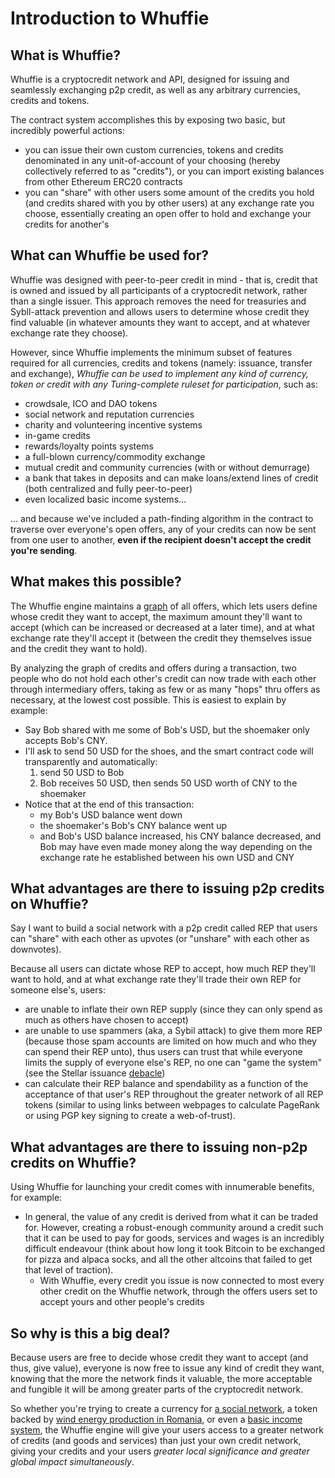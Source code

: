 # Introduction to Whuffie

## What is Whuffie?
Whuffie is a cryptocredit network and API, designed for issuing and seamlessly exchanging p2p credit, as well as any arbitrary currencies, credits and tokens.

The contract system accomplishes this by exposing two basic, but incredibly powerful actions:
- you can issue their own custom currencies, tokens and credits denominated in any unit-of-account of your choosing (hereby collectively referred to as "credits"), or you can import existing balances from other Ethereum ERC20 contracts
- you can "share" with other users some amount of the credits you hold (and credits shared with you by other users) at any exchange rate you choose, essentially creating an open offer to hold and exchange your credits for another's

## What can Whuffie be used for?

Whuffie was designed with peer-to-peer credit in mind - that is, credit that is owned and issued by all participants of a cryptocredit network, rather than a single issuer. This approach removes the need for treasuries and Sybll-attack prevention and allows users to determine whose credit they find valuable (in whatever amounts they want to accept, and at whatever exchange rate they choose).

However, since Whuffie implements the minimum subset of features required for all currencies, credits and tokens (namely: issuance, transfer and exchange), *Whuffie can be used to implement any kind of currency, token or credit with any Turing-complete ruleset for participation*, such as:
- crowdsale, ICO and DAO tokens
- social network and reputation currencies
- charity and volunteering incentive systems
- in-game credits
- rewards/loyalty points systems
- a full-blown currency/commodity exchange
- mutual credit and community currencies (with or without demurrage)
- a bank that takes in deposits and can make loans/extend lines of credit (both centralized and fully peer-to-peer)
- even localized basic income systems...

... and because we've included a path-finding algorithm in the contract to traverse over everyone's open offers, any of your credits can now be sent from one user to another, **even if the recipient doesn't accept the credit you're sending**.

## What makes this possible?

The Whuffie engine maintains a [graph](https://en.wikipedia.org/wiki/Graph_(abstract_data_type)) of all offers, which lets users define whose credit they want to accept, the maximum amount they'll want to accept (which can be increased or decreased at a later time), and at what exchange rate they'll accept it (between the credit they themselves issue and the credit they want to hold).

By analyzing the graph of credits and offers during a transaction, two people who do not hold each other's credit can now trade with each other through intermediary offers, taking as few or as many "hops" thru offers as necessary, at the lowest cost possible. This is easiest to explain by example:

- Say Bob shared with me some of Bob's USD, but the shoemaker only accepts Bob's CNY.
- I'll ask to send 50 USD for the shoes, and the smart contract code will transparently and automatically:
  1. send 50 USD to Bob
  2. Bob receives 50 USD, then sends 50 USD worth of CNY to the shoemaker
- Notice that at the end of this transaction:
  - my Bob's USD balance went down
  - the shoemaker's Bob's CNY balance went up
  - and Bob's USD balance increased, his CNY balance decreased, and Bob may have even made money along the way depending on the exchange rate he established between his own USD and CNY

## What advantages are there to issuing p2p credits on Whuffie?

Say I want to build a social network with a p2p credit called REP that users can "share" with each other as upvotes (or "unshare" with each other as downvotes).

Because all users can dictate whose REP to accept, how much REP they'll want to hold, and at what exchange rate they'll trade their own REP for someone else's, users:
- are unable to inflate their own REP supply (since they can only spend as much as others have chosen to accept)
- are unable to use spammers (aka, a Sybil attack) to give them more REP (because those spam accounts are limited on how much and who they can spend their REP unto), thus users can trust that while everyone limits the supply of everyone else's REP, no one can "game the system" (see the Stellar issuance [debacle](https://news.ycombinator.com/item?id=8126282))
- can calculate their REP balance and spendability as a function of the acceptance of that user's REP throughout the greater network of all REP tokens (similar to using links between webpages to calculate PageRank or using PGP key signing to create a web-of-trust).

## What advantages are there to issuing non-p2p credits on Whuffie?

Using Whuffie for launching your credit comes with innumerable benefits, for example:
- In general, the value of any credit is derived from what it can be traded for. However, creating a robust-enough community around a credit such that it can be used to pay for goods, services and wages is an incredibly difficult endeavour (think about how long it took Bitcoin to be exchanged for pizza and alpaca socks, and all the other altcoins that failed to get that level of traction).
  - With Whuffie, every credit you issue is now connected to most every other credit on the  Whuffie network, through the offers users set to accept yours and other people's credits

## So why is this a big deal?

Because users are free to decide whose credit they want to accept (and thus, give value), everyone is now free to issue any kind of credit they want, knowing that the more the network finds it valuable, the more acceptable and fungible it will be among greater parts of the cryptocredit network.

So whether you're trying to create a currency for [a social network](), a token backed by [wind energy production in Romania](), or even a [basic income system](), the Whuffie engine will give your users access to a greater network of credits (and goods and services) than just your own credit network, giving your credits and your users *greater local significance and greater global impact simultaneously*.

<!--
Too good to be true, right? To explain how all of this is possible, I'll need to provide a bit of backstory:

In the beginning of human civilization, trade was conducted not by barter, but by trust and credit - people traded their wares today to the people they trusted only to receive something back in the future
(EX: baskets for chickens).
This was possible b/c people knew each other their entire lives and could trust that they wouldn't leave town, rendering any earned credit but unspent worthless.

The problem was that this didn't scale as easily as currencies run by the state and backed by commodities like gold
?????????????????????????????????
for one, dunbar's number suggests that it is impossible for any one person in modern society to maintain enough close relationships to be able to rely solely on p2p credit for trade.
(EX: go into how it could be difficult to use the credit you have with the chicken farmer on blacksmith, MAYBE WATCH MONEY IS DEBT)
Also, at the time, the logistics for tabulating every citizen's balances were too high. As a result,  took over, and the rest is history.
?????????????????????????????????

Today however, with modern CPUs and smart contracts, we can trustlessly solve the second problem of managing p2p balances, which then inadvertantly solves the first problem of limited trade.
-->